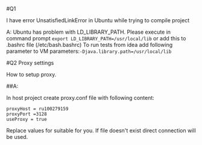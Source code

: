 #Q1

I have error UnsatisfiedLinkError in Ubuntu while trying to compile project

A: Ubuntu has problem with LD_LIBRARY_PATH. Please execute in command prompt
```export LD_LIBRARY_PATH=/usr/local/lib```
or add this to .bashrc file   (/etc/bash.bashrc)
To run tests from idea add following parameter to VM parameters:```-Djava.library.path=/usr/local/lib```

#Q2 Proxy settings

How to setup proxy.

##A:

In host project create proxy.conf file with following content:
```
proxyHost = ru100279159
proxyPort =3128
useProxy = true
```
Replace values for suitable for you. If file doesn't exist direct connection will be used.
